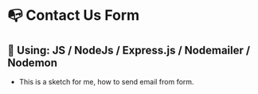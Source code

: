 # :mailbox_with_no_mail: Contact Us Form

## :milky_way: Using: JS / NodeJs / Express.js / Nodemailer / Nodemon

- This is a sketch for me, how to send email from form.

